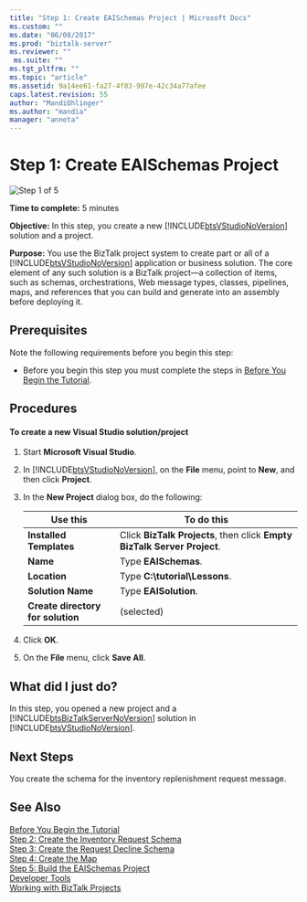 ```yaml
---
title: "Step 1: Create EAISchemas Project | Microsoft Docs"
ms.custom: ""
ms.date: "06/08/2017"
ms.prod: "biztalk-server"
ms.reviewer: ""
 ms.suite: ""
ms.tgt_pltfrm: ""
ms.topic: "article"
ms.assetid: 9a14ee61-fa27-4f03-997e-42c34a77afee
caps.latest.revision: 55
author: "MandiOhlinger"
ms.author: "mandia"
manager: "anneta"
---
```

# Step 1: Create EAISchemas Project
![Step 1 of 5](../core/media/step-1of5.gif "Step_1of5")  
  
 **Time to complete:** 5 minutes  
  
 **Objective:** In this step, you create a new [!INCLUDE[btsVStudioNoVersion](../includes/btsvstudionoversion-md.md)] solution and a project.  
  
 **Purpose:** You use the BizTalk project system to create part or all of a [!INCLUDE[btsVStudioNoVersion](../includes/btsvstudionoversion-md.md)] application or business solution. The core element of any such solution is a BizTalk project—a collection of items, such as schemas, orchestrations, Web message types, classes, pipelines, maps, and references that you can build and generate into an assembly before deploying it.  
  
## Prerequisites  
 Note the following requirements before you begin this step:  
  
-   Before you begin this step you must complete the steps in [Before You Begin the Tutorial](../core/before-you-begin-the-tutorial.md).  
  
## Procedures  
  
#### To create a new Visual Studio solution/project  
  
1.  Start **Microsoft Visual Studio**.  
  
2.  In [!INCLUDE[btsVStudioNoVersion](../includes/btsvstudionoversion-md.md)], on the **File** menu, point to **New**, and then click **Project**.  
  
3.  In the **New Project** dialog box, do the following:  
  
    |Use this|To do this|  
    |--------------|----------------|  
    |**Installed Templates**|Click **BizTalk Projects**, then click **Empty BizTalk Server Project**.|  
    |**Name**|Type **EAISchemas**.|  
    |**Location**|Type **C:\tutorial\Lessons**.|  
    |**Solution Name**|Type **EAISolution**.|  
    |**Create directory for solution**|(selected)|  
  
4.  Click **OK**.  
  
5.  On the **File** menu, click **Save All**.  
  
## What did I just do?  
 In this step, you opened a new project and a [!INCLUDE[btsBizTalkServerNoVersion](../includes/btsbiztalkservernoversion-md.md)] solution in [!INCLUDE[btsVStudioNoVersion](../includes/btsvstudionoversion-md.md)].  
  
## Next Steps  
 You create the schema for the inventory replenishment request message.  
  
## See Also  
 [Before You Begin the Tutorial](../core/before-you-begin-the-tutorial.md)   
 [Step 2: Create the Inventory Request Schema](../core/step-2-create-the-inventory-request-schema.md)   
 [Step 3: Create the Request Decline Schema](../core/step-3-create-the-request-decline-schema.md)   
 [Step 4: Create the Map](../core/step-4-create-the-map.md)   
 [Step 5: Build the EAISchemas Project](../core/step-5-build-the-eaischemas-project.md)   
 [Developer Tools](../core/developer-tools.md)   
 [Working with BizTalk Projects](../core/working-with-biztalk-projects.md)